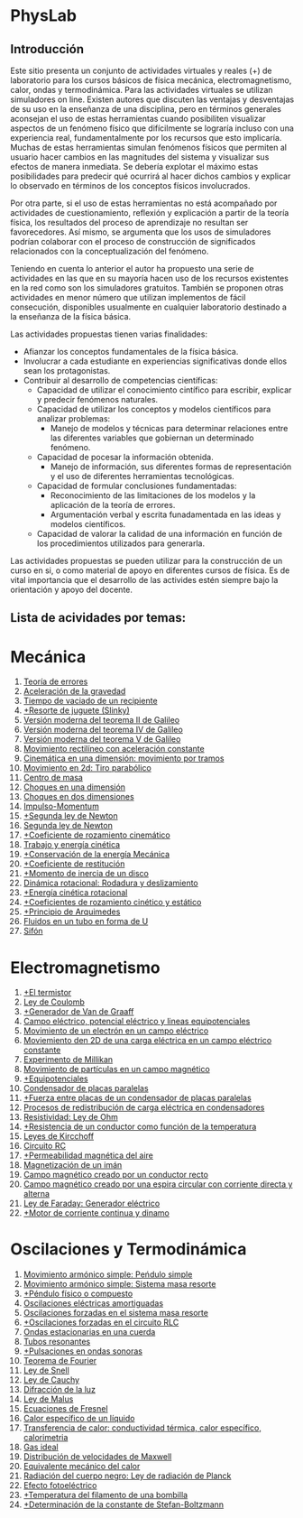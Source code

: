 # PhysLab

## Introducción

Este sitio presenta un conjunto de actividades virtuales y reales (+) de laboratorio para los cursos básicos de fı́sica mecánica, 
electromagnetismo, calor, ondas y termodinámica.
Para las actividades virtuales se utilizan simuladores on line. 
Existen autores que discuten las ventajas y desventajas de su uso en la enseñanza de una disciplina, pero en términos 
generales aconsejan el uso de estas herramientas cuando posibiliten visualizar aspectos de un fenómeno fı́sico que difı́cilmente 
se lograrı́a incluso con una experiencia real, fundamentalmente por los recursos que esto implicarı́a.
Muchas de estas herramientas simulan fenómenos fı́sicos que permiten al usuario hacer cambios en las magnitudes del sistema y 
visualizar sus efectos de manera inmediata. Se deberı́a explotar el máximo estas posibilidades para predecir qué ocurrirá 
al hacer dichos cambios y explicar lo observado en términos de los conceptos fı́sicos involucrados. 

Por otra parte, si el uso de estas herramientas no está acompañado por actividades de cuestionamiento, reflexión y explicación 
a partir de la teorı́a fı́sica, los resultados del proceso de aprendizaje no resultan ser favorecedores.
Así mismo, se argumenta que los usos de simuladores podrı́an colaborar con el proceso de construcción de significados relacionados 
con la conceptualización del fenómeno.

Teniendo en cuenta lo anterior el autor ha propuesto una serie de actividades en las que en su mayoría  hacen uso de los 
recursos existentes en la red como son los simuladores gratuitos. También se proponen otras actividades en menor número que 
utilizan implementos de fácil consecución,  disponibles usualmente en cualquier laboratorio destinado a la enseñanza de la física básica.

Las actividades propuestas tienen varias finalidades: 

- Afianzar los conceptos fundamentales de la fı́sica básica.
- Involucrar a cada estudiante en experiencias significativas donde ellos sean los protagonistas.
- Contribuir al desarrollo de competencias cientı́ficas:
  - Capacidad de utilizar el conocimiento cintífico para escribir, explicar y predecir fenómenos naturales. 
  - Capacidad de utilizar los conceptos y modelos científicos para analizar problemas:
    - Manejo de modelos y técnicas para determinar relaciones entre las diferentes variables que gobiernan un determinado fenómeno.
  - Capacidad de pocesar la información obtenida.
    - Manejo de información, sus diferentes formas de representación y el uso de diferentes herramientas tecnológicas.
  - Capacidad de formular conclusiones fundamentadas:
    - Reconocimiento de las limitaciones de los modelos y la aplicación de la teorı́a de errores.
    - Argumentación verbal y escrita funadamentada en las ideas y modelos científicos.
  - Capacidad de valorar la calidad de una información en función de los procedimientos utilizados para generarla.
  
Las actividades propuestas se pueden utilizar para la construcción de un curso en si, o como material de apoyo en  diferentes cursos 
de física. Es de vital importancia que el desarrollo de las activides estén siempre bajo la orientación y apoyo del docente. 


## Lista de acividades por temas:

# Mecánica

1. [Teoría de errores](https://lalgfisica.readthedocs.io/es/latest/Mechanics/005_Errors.html)
2. [Aceleración de la gravedad](https://lalgfisica.readthedocs.io/es/latest/Mechanics/010_Gravity.html)
3. [Tiempo de vaciado de un recipiente](https://lalgfisica.readthedocs.io/es/latest/Mechanics/015_Discharging_Tank.html)
4. [+Resorte de juguete (Slinky)](https://lalgfisica.readthedocs.io/es/latest/Mechanics/020_Slinky.html)
5. [Versión moderna del teorema II de Galileo](https://lalgfisica.readthedocs.io/es/latest/Mechanics/030_GalileoII.html)
6. [Versión moderna del teorema IV de Galileo](https://lalgfisica.readthedocs.io/es/latest/Mechanics/035_GalileoIV.html)
7. [Versión moderna del teorema V de Galileo](https://lalgfisica.readthedocs.io/es/latest/Mechanics/040_GalileoV.html#)
8. [Movimiento rectilíneo con aceleración constante](https://lalgfisica.readthedocs.io/es/latest/Mechanics/045_Mov_1D_a_constante.html)
9. [Cinemática en una dimensión: movimiento por tramos](https://lalgfisica.readthedocs.io/es/latest/Mechanics/050_Kinematic_1D_Tramos.html)
10. [Movimiento en 2d: Tiro parabólico](https://lalgfisica.readthedocs.io/es/latest/Mechanics/055_Mov_2D_Tiro_Parabolico.html)
11. [Centro de masa](https://lalgfisica.readthedocs.io/es/latest/Mechanics/060_Centro_de_Masa.html)
12. [Choques en una dimensión](https://lalgfisica.readthedocs.io/es/latest/Mechanics/065_Choques_1D.html)
13. [Choques en dos dimensiones](https://lalgfisica.readthedocs.io/es/latest/Mechanics/066_Choques_2D.html)
14. [Impulso-Momentum](https://lalgfisica.readthedocs.io/es/latest/Mechanics/070_Momentum_Impulse.html)
15. [+Segunda ley de Newton](https://lalgfisica.readthedocs.io/es/latest/Mechanics/075_NewtonC.html)
16. [Segunda ley de Newton](https://lalgfisica.readthedocs.io/es/latest/Mechanics/080_Newton_1.html#)
17. [+Coeficiente de rozamiento cinemático](https://lalgfisica.readthedocs.io/es/latest/Mechanics/090_Coeficiente_Rozamiento_Cinematico.html#)
18. [Trabajo y energía cinética](https://lalgfisica.readthedocs.io/es/latest/Mechanics/110_Trabajo_Energia.html)
19. [+Conservación de la energía Mecánica](https://lalgfisica.readthedocs.io/es/latest/Mechanics/115_Energy_Conservation.html)
20. [+Coeficiente de restitución](https://lalgfisica.readthedocs.io/es/latest/Mechanics/120_Coeficiente_Restitucion.html)
21. [+Momento de inercia de un disco](https://lalgfisica.readthedocs.io/es/latest/Mechanics/130_Moment_Inertia.html)
22. [Dinámica rotacional: Rodadura y deslizamiento](https://lalgfisica.readthedocs.io/es/latest/Mechanics/135_Rotation_Sliding.html)
23. [+Energía cinética rotacional](https://lalgfisica.readthedocs.io/es/latest/Mechanics/140_Rotational_Energy.html)
24. [+Coeficientes de rozamiento cinético y estático](https://lalgfisica.readthedocs.io/es/latest/Mechanics/145_Rotation_Kinetic_Static_Coeff.html)
25. [+Principio de Arquimedes](https://lalgfisica.readthedocs.io/es/latest/Mechanics/150_Arquimedes.html)
26. [Fluidos en un tubo en forma de U](https://lalgfisica.readthedocs.io/es/latest/Mechanics/160_Fluids_Tube.html)
27. [Sifón](https://lalgfisica.readthedocs.io/es/latest/Mechanics/170_Sifon.html)


# Electromagnetismo

1. [+El termistor](https://lalgfisica.readthedocs.io/es/latest/Electromagnetismo/010_Thermistor.html)
2. [Ley de Coulomb](https://lalgfisica.readthedocs.io/es/latest/Electromagnetismo/020_Coulomb_Law.html)
3. [+Generador de Van de Graaff](https://lalgfisica.readthedocs.io/es/latest/Electromagnetismo/025_Van_de_Graff.html)
4. [Campo eléctrico, potencial eléctrico y lineas equipotenciales](https://lalgfisica.readthedocs.io/es/latest/Electromagnetismo/030_EV_Dipole.html)
5. [Movimiento de un electrón en un campo eléctrico](https://lalgfisica.readthedocs.io/es/latest/Electromagnetismo/040_Move_q_E_1D.html)
6. [ Moviemiento den 2D de una carga eléctrica en un campo eléctrico constante](https://lalgfisica.readthedocs.io/es/latest/Electromagnetismo/050_Move_q_E_2D.html)
7. [Experimento de Millikan](https://lalgfisica.readthedocs.io/es/latest/Electromagnetismo/060_Millikan_Experiment.html)
8. [Movimiento de partículas en un campo magnético](https://lalgfisica.readthedocs.io/es/latest/Electromagnetismo/062_Move_q_B.html)
9. [+Equipotenciales](https://lalgfisica.readthedocs.io/es/latest/Electromagnetismo/065_Equipotentials.html)
10. [Condensador de placas paralelas](https://lalgfisica.readthedocs.io/es/latest/Electromagnetismo/070_Capacitance.html)
11. [+Fuerza entre placas de un condensador de placas paralelas](https://lalgfisica.readthedocs.io/es/latest/Electromagnetismo/075_Force_Plates.html)
12. [Procesos de redistribución de carga eléctrica en condensadores](https://lalgfisica.readthedocs.io/es/latest/Electromagnetismo/080_Charge_Discharge.html)
13. [Resistividad: Ley de Ohm](https://lalgfisica.readthedocs.io/es/latest/Electromagnetismo/090_Resistivity.html)
14. [+Resistencia de un conductor como función de la temperatura](https://lalgfisica.readthedocs.io/es/latest/Electromagnetismo/095_Resistance_Temperature.html)
15. [Leyes de Kircchoff](https://lalgfisica.readthedocs.io/es/latest/Electromagnetismo/100_Kircchoff_Laws.html)
16. [Circuito RC](https://lalgfisica.readthedocs.io/es/latest/Electromagnetismo/110_RC_Circuit.html)
17. [+Permeabilidad magnética del aire](https://lalgfisica.readthedocs.io/es/latest/Electromagnetismo/120_Permeability.html)
18. [Magnetización de un imán](https://lalgfisica.readthedocs.io/es/latest/Electromagnetismo/130_Magnetization.html)
19. [Campo magnético creado por un conductor recto](https://lalgfisica.readthedocs.io/es/latest/Electromagnetismo/140_B_Straight_Wire.html)
20. [ Campo magnético creado por una espira circular con corriente directa y alterna](https://lalgfisica.readthedocs.io/es/latest/Electromagnetismo/150_B_Loop.html)
21. [Ley de Faraday: Generador eléctrico](https://lalgfisica.readthedocs.io/es/latest/Electromagnetismo/160_Faraday.html)
22. [+Motor de corriente continua y dinamo](https://lalgfisica.readthedocs.io/es/latest/Electromagnetismo/170_Motor_DC.html)

# Oscilaciones y Termodinámica

1. [Movimiento armónico simple: Peńdulo simple](https://lalgfisica.readthedocs.io/es/latest/Oscilaciones_Termo/05_SHM_SimplePendulum.html)
2. [Movimiento armónico simple: Sistema masa resorte](https://lalgfisica.readthedocs.io/es/latest/Oscilaciones_Termo/10_SHM_SpringMass.html)
3. [+Péndulo físico o compuesto](https://lalgfisica.readthedocs.io/es/latest/Oscilaciones_Termo/11_Physical_Pendulum.html)
4. [Oscilaciones eléctricas amortiguadas](https://lalgfisica.readthedocs.io/es/latest/Oscilaciones_Termo/15_Damped_Oscillations.html)
5. [Oscilaciones forzadas en el sistema masa resorte](https://lalgfisica.readthedocs.io/es/latest/Oscilaciones_Termo/20_Forced_Oscillations.html)
6. [+Oscilaciones forzadas en el circuito RLC](https://lalgfisica.readthedocs.io/es/latest/Oscilaciones_Termo/22_Forced_Oscillations_RLC.html)
7. [Ondas estacionarias en una cuerda](https://lalgfisica.readthedocs.io/es/latest/Oscilaciones_Termo/25_Standing_Waves.html)
8. [Tubos resonantes](https://lalgfisica.readthedocs.io/es/latest/Oscilaciones_Termo/30_Tubos_Resonantes.html)
9. [+Pulsaciones en ondas sonoras](https://lalgfisica.readthedocs.io/es/latest/Oscilaciones_Termo/35_Beats.html)
10. [Teorema de Fourier](https://lalgfisica.readthedocs.io/es/latest/Oscilaciones_Termo/40_Fourier.html)
11. [Ley de Snell](https://lalgfisica.readthedocs.io/es/latest/Oscilaciones_Termo/41_Snell.html)
12. [Ley de Cauchy](https://lalgfisica.readthedocs.io/es/latest/Oscilaciones_Termo/42_Cauchy_Law.html)
13. [Difracción de la luz](https://lalgfisica.readthedocs.io/es/latest/Oscilaciones_Termo/46_Diffraction_1_Slit.html)
14. [Ley de Malus](https://lalgfisica.readthedocs.io/es/latest/Oscilaciones_Termo/48_Malus.html)
15. [Ecuaciones de Fresnel](https://lalgfisica.readthedocs.io/es/latest/Oscilaciones_Termo/49_Fresnel_Equations.html)
16. [Calor específico de un líquido](https://lalgfisica.readthedocs.io/es/latest/Oscilaciones_Termo/50_Specific_Heat.html)
17. [Transferencia de calor: conductividad térmica, calor específico, calorimetria](https://lalgfisica.readthedocs.io/es/latest/Oscilaciones_Termo/55_Heat_Transfer.html)
18. [Gas ideal](https://lalgfisica.readthedocs.io/es/latest/Oscilaciones_Termo/60_Ideal_Gas.html)
19. [Distribución de velocidades de Maxwell](https://lalgfisica.readthedocs.io/es/latest/Oscilaciones_Termo/65_Maxwell_Distribution.html)
20. [Equivalente mecánico del calor](https://lalgfisica.readthedocs.io/es/latest/Oscilaciones_Termo/70_Heat_Mechanical_Equivalent.html)
21. [Radiación del cuerpo negro: Ley de radiación de Planck](https://lalgfisica.readthedocs.io/es/latest/Oscilaciones_Termo/75_Blackbody.html)
22. [Efecto fotoeléctrico](https://lalgfisica.readthedocs.io/es/latest/Oscilaciones_Termo/80_PhotoElectricEffect.html)
23. [+Temperatura del filamento de una bombilla](https://lalgfisica.readthedocs.io/es/latest/Oscilaciones_Termo/85_Filament_Temperature.html)
24. [+Determinación de la constante de Stefan-Boltzmann](https://lalgfisica.readthedocs.io/es/latest/Oscilaciones_Termo/90_Stefan_Boltzmann.html)


